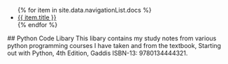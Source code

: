 <ul>
   {% for item in site.data.navigationList.docs %}
      <li><a href="{{ item.url }}">{{ item.title }}</a></li>
   {% endfor %}
</ul>
## Python Code Libary
This libary contains my study notes from various python programming courses I have taken and from the textbook, Starting out with Python, 4th Edition, Gaddis ISBN-13: 9780134444321.